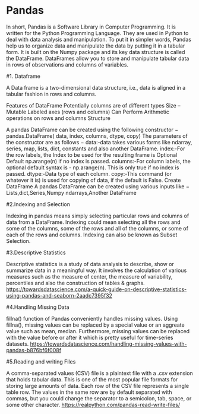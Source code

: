 # Pandas

In short, Pandas is a Software Library in Computer Programming. It is written for the Python Programming Language. They are used in Python to deal with data analysis and manipulation. To put it in simpler words, Pandas help us to organize data and manipulate the data by putting it in a tabular form. It is built on the Numpy package and its key data structure is called the DataFrame. DataFrames allow you to store and manipulate tabular data in rows of observations and columns of variables.

#1. Dataframe

A Data frame is a two-dimensional data structure, i.e., data is aligned in a tabular fashion in rows and columns.

Features of DataFrame
Potentially columns are of different types
Size – Mutable
Labeled axes (rows and columns)
Can Perform Arithmetic operations on rows and columns
Structure

A pandas DataFrame can be created using the following constructor −
pandas.DataFrame( data, index, columns, dtype, copy)
The parameters of the constructor are as follows −
data:-data takes various forms like ndarray, series, map, lists, dict, constants and also another DataFrame.
index:-For the row labels, the Index to be used for the resulting frame is Optional Default np.arange(n) if no index is passed.
columns:-For column labels, the optional default syntax is - np.arange(n). This is only true if no index is passed.
dtype:-Data type of each column.
copy:-This command (or whatever it is) is used for copying of data, if the default is False.
Create DataFrame
A pandas DataFrame can be created using various inputs like −
Lists,dict,Series,Numpy ndarrays,Another DataFrame

#2.Indexing and Selection

Indexing in pandas means simply selecting particular rows and columns of data from a DataFrame. Indexing could mean selecting all the rows and some of the columns, some of the rows and all of the columns, or some of each of the rows and columns. Indexing can also be known as Subset Selection.

#3.Descriptive Statistics 

Descriptive statistics is a study of data analysis to describe, show or summarize data in a meaningful way. It involves the calculation of various measures such as the measure of center, the measure of variability, percentiles and also the construction of tables & graphs.
https://towardsdatascience.com/a-quick-guide-on-descriptive-statistics-using-pandas-and-seaborn-2aadc7395f32

#4.Handling Missing Data

fillna() function of Pandas conveniently handles missing values. Using fillna(), missing values can be replaced by a special value or an aggreate value such as mean, median. Furthermore, missing values can be replaced with the value before or after it which is pretty useful for time-series datasets.
https://towardsdatascience.com/handling-missing-values-with-pandas-b876bf6f008f

#5.Reading and writing Files

A comma-separated values (CSV) file is a plaintext file with a .csv extension that holds tabular data. This is one of the most popular file formats for storing large amounts of data. Each row of the CSV file represents a single table row. The values in the same row are by default separated with commas, but you could change the separator to a semicolon, tab, space, or some other character.
https://realpython.com/pandas-read-write-files/
